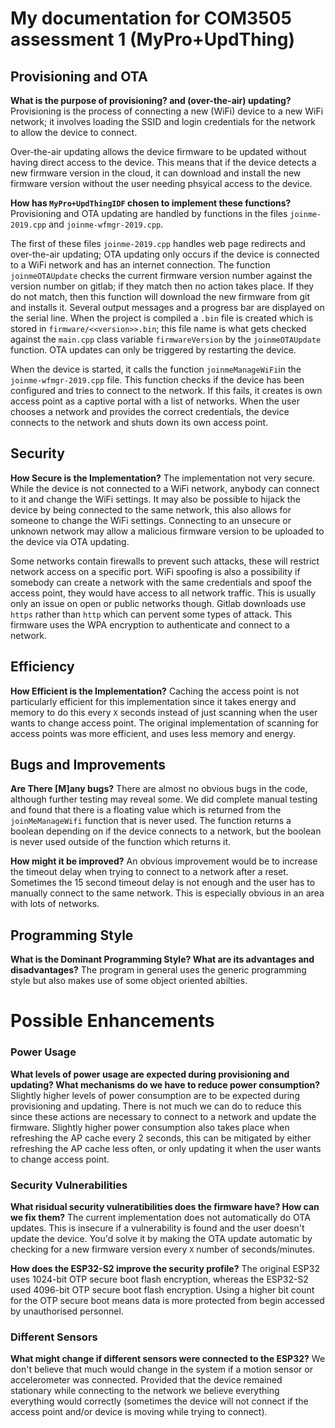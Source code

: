 My documentation for COM3505 assessment 1 (MyPro+UpdThing)
===
## Provisioning and OTA
**What is the purpose of provisioning? and (over-the-air) updating?**
Provisioning is the process of connecting a new (WiFi) device to a new WiFi network; it involves loading the SSID and login credentials for the network to allow the device to connect. 

Over-the-air updating allows the device firmware to be updated without having direct access to the device. This means that if the device detects a new firmware version in the cloud, it can download and install the new firmware version without the user needing phsyical access to the device.

**How has `MyPro+UpdThingIDF` chosen to implement these functions?**
Provisioning and OTA updating are handled by functions in the files `joinme-2019.cpp` and `joinme-wfmgr-2019.cpp`. 

The first of these files `joinme-2019.cpp` handles web page redirects and over-the-air updating; OTA updating only occurs if the device is connected to a WiFi network and has an internet connection. The function `joinmeOTAUpdate` checks the current firmware version number against the version number on gitlab; if they match then no action takes place. If they do not match, then this function will download the new firmware from git and installs it. Several output messages and a progress bar are displayed on the serial line.  When the project is compiled a `.bin` file is created which is stored in `firmware/<<version>>.bin`; this file name is what gets checked against the `main.cpp` class variable `firmwareVersion` by the `joinmeOTAUpdate` function. OTA updates can only be triggered by restarting the device.

When the device is started, it calls the function `joinmeManageWiFi`in the `joinme-wfmgr-2019.cpp` file. This function checks if the device has been configured and tries to connect to the network. If this fails, it creates is own access point as a captive portal with a list of networks. When the user chooses a network and provides the correct credentials, the device connects to the network and shuts down its own access point. 

## Security
**How Secure is the Implementation?**
The implementation not very secure. While the device is not connected to a WiFi network, anybody can connect to it and change the WiFi settings. It may also be possible to hijack the device by being connected to the same network, this also allows for someone to change the WiFi settings. Connecting to an unsecure or unknown network may allow a malicious firmware version to be uploaded to the device via OTA updating.

Some networks contain firewalls to prevent such attacks, these will restrict network access on a specific port. WiFi spoofing is also a possibility if somebody can create a network with the same credentials and spoof the access point, they would have access to all network traffic. This is usually only an issue on open or public networks though. Gitlab downloads use `https` rather than `http` which can pervent some types of attack. This firmware uses the WPA encryption to authenticate and connect to a network.


## Efficiency
**How Efficient is the Implementation?**
Caching the access point is not particularly efficient for this implementation since it takes energy and memory to do this every `X` seconds instead of just scanning when the user wants to change access point. The original implementation of scanning for access points was more efficient, and uses less memory and energy.


## Bugs and Improvements
**Are There [M]any bugs?**
There are almost no obvious bugs in the code, although further testing may reveal some. We did complete manual testing and found that there is a floating value which is returned from the `joinMeManageWifi` function that is never used. The function returns a boolean depending on if the device connects to a network, but the boolean is never used outside of the function which returns it. 

**How might it be improved?**
An obvious improvement would be to increase the timeout delay when trying to connect to a network after a reset. Sometimes the 15 second timeout delay is not enough and the user has to manually connect to the same network. This is especially obvious in an area with lots of networks.

## Programming Style
**What is the Dominant Programming Style? What are its advantages and disadvantages?**
The program in general uses the generic programming style but also makes use of some object oriented abilties. 


# Possible Enhancements

### Power Usage
**What levels of power usage are expected during provisioning and updating? What mechanisms do we have to reduce power consumption?**
Slightly higher levels of power consumption are to be expected during provisioning and updating. There is not much we can do to reduce this since these actions are necessary to connect to a network and update the firmware. Slightly higher power consumption also takes place when refreshing the AP cache every 2 seconds, this can be mitigated by either refreshing the AP cache less often, or only updating it when the user wants to change access point.

### Security Vulnerabilities
**What risidual security vulneratibilities does the firmware have? How can we fix them?**
The current implementation does not automatically do OTA updates. This is insecure if a vulnerability is found and the user doesn't update the device. You'd solve it by making the OTA update automatic by checking for a new firmware version every `X` number of seconds/minutes.



**How does the ESP32-S2 improve the security profile?** 
The original ESP32 uses 1024-bit OTP secure boot flash encryption, whereas the ESP32-S2 used 4096-bit OTP secure boot flash encryption. Using a higher bit count for the OTP secure boot means data is more protected from begin accessed by unauthorised personnel.

### Different Sensors
**What might change if different sensors were connected to the ESP32?**
We don't believe that much would change in the system if a motion sensor or accelerometer was connected. Provided that the device remained stationary while connecting to the network we believe everything everything would correctly (sometimes the device will not connect if the access point and/or device is moving while trying to connect).
